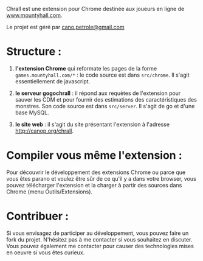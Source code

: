 

Chrall est une extension pour Chrome destinée aux joueurs en ligne de www.mountyhall.com.

Le projet est géré par cano.petrole@gmail.com

Structure :
===========

1. **l'extension Chrome** qui reformate les pages de la forme `games.mountyhall.com/*` : le code source est dans `src/chrome`. Il s'agit essentiellement de javascript.

2. **le serveur gogochrall** : il répond aux requètes de l'extension pour sauver les CDM et pour fournir des estimations des caractéristiques des monstres. Son code source est dans `src/server`. Il s'agit de go et d'une base MySQL.

3. **le site web** : il s'agit du site présentant l'extension à l'adresse http://canop.org/chrall. 

Compiler vous même l'extension :
================================

Pour découvrir le développement des extensions Chrome ou parce que vous êtes parano et voulez être sûr de ce qu'il y a dans votre browser, vous pouvez télécharger l'extension et la charger à partir des sources dans Chrome (menu Outils/Extensions).

Contribuer :
============

Si vous envisagez de participer au développement, vous pouvez faire un fork du projet. N'hésitez pas à me contacter si vous souhaitez en discuter. Vous pouvez également me contacter pour causer des technologies mises en oeuvre si vous êtes curieux.

